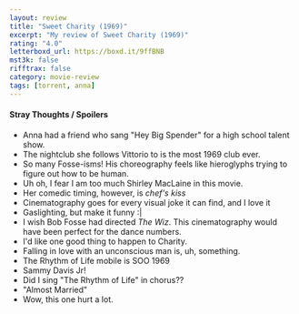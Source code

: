 ```yaml
---
layout: review
title: "Sweet Charity (1969)"
excerpt: "My review of Sweet Charity (1969)"
rating: "4.0"
letterboxd_url: https://boxd.it/9ffBNB
mst3k: false
rifftrax: false
category: movie-review
tags: [torrent, anna]
---
```


#### Stray Thoughts / Spoilers

- Anna had a friend who sang "Hey Big Spender" for a high school talent show.
- The nightclub she follows Vittorio to is the most 1969 club ever.
- So many Fosse-isms! His choreography feels like hieroglyphs trying to figure out how to be human.
- Uh oh, I fear I am too much Shirley MacLaine in this movie.
- Her comedic timing, however, is _chef's kiss_
- Cinematography goes for every visual joke it can find, and I love it
- Gaslighting, but make it funny :|
- I wish Bob Fosse had directed <i>The Wiz</i>. This cinematography would have been perfect for the dance numbers.
- I'd like one good thing to happen to Charity.
- Falling in love with an unconscious man is, uh, something.
- The Rhythm of Life mobile is SOO 1969
- Sammy Davis Jr!
- Did I sing "The Rhythm of Life" in chorus??
- "Almost Married"
- Wow, this one hurt a lot.
